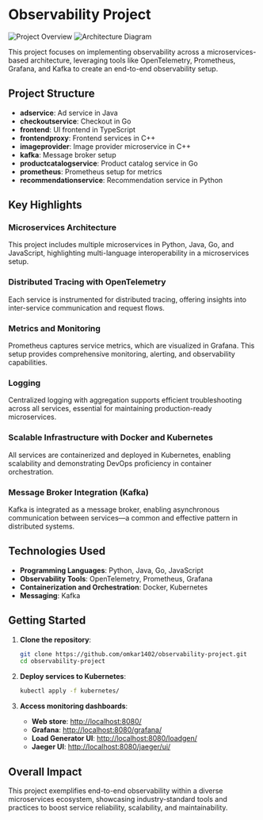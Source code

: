 
# Observability Project

![Project Overview](https://github.com/user-attachments/assets/4c735e69-cb06-4055-a555-8255095c52d8)
![Architecture Diagram](https://github.com/user-attachments/assets/dada0ed3-8c0f-4fd5-a427-e601958a2515)

This project focuses on implementing observability across a microservices-based architecture, leveraging tools like OpenTelemetry, Prometheus, Grafana, and Kafka to create an end-to-end observability setup.

## Project Structure

- **adservice**: Ad service in Java
- **checkoutservice**: Checkout in Go
- **frontend**: UI frontend in TypeScript
- **frontendproxy**: Frontend services in C++
- **imageprovider**: Image provider microservice in C++
- **kafka**: Message broker setup
- **productcatalogservice**: Product catalog service in Go
- **prometheus**: Prometheus setup for metrics
- **recommendationservice**: Recommendation service in Python

## Key Highlights

### Microservices Architecture
This project includes multiple microservices in Python, Java, Go, and JavaScript, highlighting multi-language interoperability in a microservices setup.

### Distributed Tracing with OpenTelemetry
Each service is instrumented for distributed tracing, offering insights into inter-service communication and request flows.

### Metrics and Monitoring
Prometheus captures service metrics, which are visualized in Grafana. This setup provides comprehensive monitoring, alerting, and observability capabilities.

### Logging
Centralized logging with aggregation supports efficient troubleshooting across all services, essential for maintaining production-ready microservices.

### Scalable Infrastructure with Docker and Kubernetes
All services are containerized and deployed in Kubernetes, enabling scalability and demonstrating DevOps proficiency in container orchestration.

### Message Broker Integration (Kafka)
Kafka is integrated as a message broker, enabling asynchronous communication between services—a common and effective pattern in distributed systems.

## Technologies Used

- **Programming Languages**: Python, Java, Go, JavaScript
- **Observability Tools**: OpenTelemetry, Prometheus, Grafana
- **Containerization and Orchestration**: Docker, Kubernetes
- **Messaging**: Kafka

## Getting Started

1. **Clone the repository**:

   ```bash
   git clone https://github.com/omkar1402/observability-project.git
   cd observability-project
   ```

2. **Deploy services to Kubernetes**:

   ```bash
   kubectl apply -f kubernetes/
   ```

3. **Access monitoring dashboards**:

   - **Web store**: [http://localhost:8080/](http://localhost:8080/)
   - **Grafana**: [http://localhost:8080/grafana/](http://localhost:8080/grafana/)
   - **Load Generator UI**: [http://localhost:8080/loadgen/](http://localhost:8080/loadgen/)
   - **Jaeger UI**: [http://localhost:8080/jaeger/ui/](http://localhost:8080/jaeger/ui/)

## Overall Impact
This project exemplifies end-to-end observability within a diverse microservices ecosystem, showcasing industry-standard tools and practices to boost service reliability, scalability, and maintainability.
